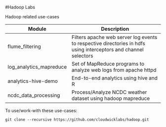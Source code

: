 #Hadoop Labs

Hadoop related use-cases

| Module | Description |
| ------ | ----------- |
| flume_filtering | Filters apache web server log events to respective directories in hdfs using interceptors and channel selectors |
| log_analytics_mapreduce | Set of MapReduce programs to analyze web logs from apache httpd |
| analytics-hive-demo | End-to-end analytics using hive and R |
| ncdc_data_processing | Process/Analyze NCDC weather dataset using hadoop mapreduce |

To use/work-with these use-cases:

```
git clone --recursive https://github.com/cloudwicklabs/hadoop.git
```
